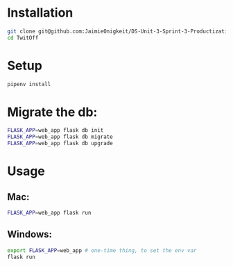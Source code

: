 # Installation
```sh
git clone git@github.com:JaimieOnigkeit/DS-Unit-3-Sprint-3-Productization-and-Cloud
cd TwitOff
```

# Setup
```sh
pipenv install
```

# Migrate the db:
```sh
FLASK_APP=web_app flask db init
FLASK_APP=web_app flask db migrate
FLASK_APP=web_app flask db upgrade
```

# Usage
## Mac:
```sh
FLASK_APP=web_app flask run
```
## Windows:
```sh
export FLASK_APP=web_app # one-time thing, to set the env var
flask run
```